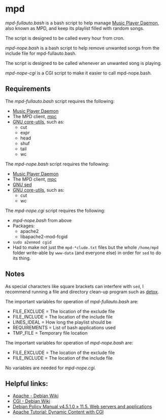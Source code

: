 # mpd

*mpd-fullauto.bash* is a bash script to help manage [Music Player Daemon](http://www.musicpd.org/), also known as MPD, and keep its playlist filled with random songs.

The script is designed to be called every hour from cron.

*mpd-nope.bash* is a bash script to help remove unwanted songs from the include file for mpd-fullauto.bash.

The script is designed to be called whenever an unwanted song is playing.

*mpd-nope-cgi* is a CGI script to make it easier to call mpd-nope.bash.

## Requirements

The *mpd-fullauto.bash* script requires the following:

- [Music Player Daemon](http://www.musicpd.org/)
- The MPD client, [mpc](https://www.musicpd.org/clients/mpc/)
- [GNU core-utils](https://www.gnu.org/software/coreutils/manual/coreutils.html), such as:
  - cut
  - expr
  - head
  - shuf
  - tail
  - wc

The *mpd-nope.bash* script requires the following:

- [Music Player Daemon](http://www.musicpd.org/)
- The MPD client, [mpc](https://www.musicpd.org/clients/mpc/)
- [GNU sed](https://www.gnu.org/software/sed/manual/sed.html)
- [GNU core-utils](https://www.gnu.org/software/coreutils/manual/coreutils.html), such as:
  - cut
  - wc

The *mpd-nope.cgi* script requires the following:

- *mpd-nope.bash* from above
- Packages:
  - apache2
  - libapache2-mod-fcgid
- `sudo a2enmod cgid`
- Had to make not just the `mpd-*clude.txt` files but the whole `/home/mpd` folder write-able by `www-data` (and everyone else) in order for `sed` to do its thing.

## Notes

As special characters like square brackets can interfere with `sed`, I recommend running a file and directory clean-up program such as [detox](https://linux.die.net/man/1/detox).

The important variables for operation of *mpd-fullauto.bash* are:

- FILE_EXCLUDE = The location of the exclude file
- FILE_INCLUDE = The location of the include file
- LINES_IDEAL = How long the playlist should be
- REQUIREMENTS = List of bash applications used
- TMP_FILE = Temporary file location

The important variables for operation of *mpd-nope.bash* are:

- FILE_EXCLUDE = The location of the exclude file
- FILE_INCLUDE = The location of the include file

No variables are needed for *mpd-nope.cgi*.

## Helpful links:

- [Apache - Debian Wiki](https://wiki.debian.org/Apache)
- [CGI - Debian Wiki](https://wiki.debian.org/CGI)
- [Debian Policy Manual v4.5.1.0 » 11.5. Web servers and applications](https://www.debian.org/doc/debian-policy/ch-customized-programs.html#s-web-appl)
- [Apache Tutorial: Dynamic Content with CGI](https://httpd.apache.org/docs/2.4/howto/cgi.html)
